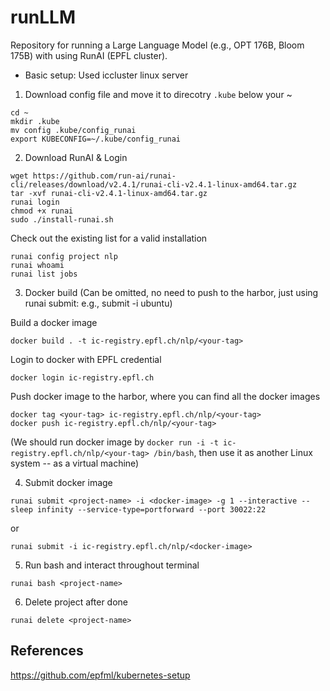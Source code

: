 # runLLM
Repository for running a Large Language Model (e.g., OPT 176B, Bloom 175B) with using RunAI (EPFL cluster). 

* Basic setup: Used iccluster linux server

1. Download config file and move it to direcotry `.kube` below your ~

```
cd ~
mkdir .kube
mv config .kube/config_runai
export KUBECONFIG=~/.kube/config_runai
```

2. Download RunAI & Login

```
wget https://github.com/run-ai/runai-cli/releases/download/v2.4.1/runai-cli-v2.4.1-linux-amd64.tar.gz
tar -xvf runai-cli-v2.4.1-linux-amd64.tar.gz
runai login
chmod +x runai
sudo ./install-runai.sh
```

Check out the existing list for a valid installation

```
runai config project nlp
runai whoami
runai list jobs
```

3. Docker build (Can be omitted, no need to push to the harbor, just using runai submit: e.g., submit -i ubuntu)

Build a docker image

```
docker build . -t ic-registry.epfl.ch/nlp/<your-tag>
```

Login to docker with EPFL credential

```
docker login ic-registry.epfl.ch
```

Push docker image to the harbor, where you can find all the docker images 

```
docker tag <your-tag> ic-registry.epfl.ch/nlp/<your-tag>
docker push ic-registry.epfl.ch/nlp/<your-tag>
```

(We should run docker image by `docker run -i -t ic-registry.epfl.ch/nlp/<your-tag> /bin/bash`, then use it as another Linux system -- as a virtual machine)

4. Submit docker image

```
runai submit <project-name> -i <docker-image> -g 1 --interactive -- sleep infinity --service-type=portforward --port 30022:22
```

or

```
runai submit -i ic-registry.epfl.ch/nlp/<docker-image>
```

5. Run bash and interact throughout terminal

```
runai bash <project-name>
```

6. Delete project after done

```
runai delete <project-name>
```


## References

https://github.com/epfml/kubernetes-setup
